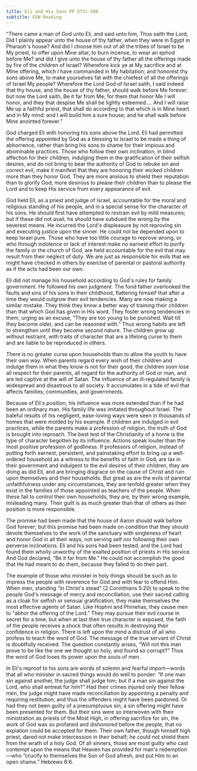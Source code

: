 ```yaml
---
title: Eli and His Sons PP 577c-580
subtitle: EGW Reading
---
```


“There came a man of God unto Eli, and said unto him, Thus saith the Lord, Did I plainly appear unto the house of thy father, when they were in Egypt in Pharaoh's house? And did I choose him out of all the tribes of Israel to be My priest, to offer upon Mine altar, to burn incense, to wear an ephod before Me? and did I give unto the house of thy father all the offerings made by fire of the children of Israel? Wherefore kick ye at My sacrifice and at Mine offering, which I have commanded in My habitation; and honorest thy sons above Me, to make yourselves fat with the chiefest of all the offerings of Israel My people? Wherefore the Lord God of Israel saith, I said indeed that thy house, and the house of thy father, should walk before Me forever: but now the Lord saith, Be it far from Me; for them that honor Me I will honor, and they that despise Me shall be lightly esteemed.... And I will raise Me up a faithful priest, that shall do according to that which is in Mine heart and in My mind: and I will build him a sure house; and he shall walk before Mine anointed forever.”

God charged Eli with honoring his sons above the Lord. Eli had permitted the offering appointed by God as a blessing to Israel to be made a thing of abhorrence, rather than bring his sons to shame for their impious and abominable practices. Those who follow their own inclination, in blind affection for their children, indulging them in the gratification of their selfish desires, and do not bring to bear the authority of God to rebuke sin and correct evil, make it manifest that they are honoring their wicked children more than they honor God. They are more anxious to shield their reputation than to glorify God; more desirous to please their children than to please the Lord and to keep His service from every appearance of evil.

God held Eli, as a priest and judge of Israel, accountable for the moral and religious standing of his people, and in a special sense for the character of his sons. He should first have attempted to restrain evil by mild measures; but if these did not avail, he should have subdued the wrong by the severest means. He incurred the Lord's displeasure by not reproving sin and executing justice upon the sinner. He could not be depended upon to keep Israel pure. Those who have too little courage to reprove wrong, or who through indolence or lack of interest make no earnest effort to purify the family or the church of God, are held accountable for the evil that may result from their neglect of duty. We are just as responsible for evils that we might have checked in others by exercise of parental or pastoral authority as if the acts had been our own.

Eli did not manage his household according to God's rules for family government. He followed his own judgment. The fond father overlooked the faults and sins of his sons in their childhood, flattering himself that after a time they would outgrow their evil tendencies. Many are now making a similar mistake. They think they know a better way of training their children than that which God has given in His word. They foster wrong tendencies in them, urging as an excuse, “They are too young to be punished. Wait till they become older, and can be reasoned with.” Thus wrong habits are left to strengthen until they become second nature. The children grow up without restraint, with traits of character that are a lifelong curse to them and are liable to be reproduced in others.

There is no greater curse upon households than to allow the youth to have their own way. When parents regard every wish of their children and indulge them in what they know is not for their good, the children soon lose all respect for their parents, all regard for the authority of God or man, and are led captive at the will of Satan. The influence of an ill-regulated family is widespread and disastrous to all society. It accumulates in a tide of evil that affects families, communities, and governments.

Because of Eli's position, his influence was more extended than if he had been an ordinary man. His family life was imitated throughout Israel. The baleful results of his negligent, ease-loving ways were seen in thousands of homes that were molded by his example. If children are indulged in evil practices, while the parents make a profession of religion, the truth of God is brought into reproach. The best test of the Christianity of a home is the type of character begotten by its influence. Actions speak louder than the most positive profession of godliness. If professors of religion, instead of putting forth earnest, persistent, and painstaking effort to bring up a well-ordered household as a witness to the benefits of faith in God, are lax in their government and indulgent to the evil desires of their children, they are doing as did Eli, and are bringing disgrace on the cause of Christ and ruin upon themselves and their households. But great as are the evils of parental unfaithfulness under any circumstances, they are tenfold greater when they exist in the families of those appointed as teachers of the people. When these fail to control their own households, they are, by their wrong example, misleading many. Their guilt is as much greater than that of others as their position is more responsible.

The promise had been made that the house of Aaron should walk before God forever; but this promise had been made on condition that they should devote themselves to the work of the sanctuary with singleness of heart and honor God in all their ways, not serving self nor following their own perverse inclinations. Eli and his sons had been tested, and the Lord had found them wholly unworthy of the exalted position of priests in His service. And God declared, “Be it far from Me.” He could not accomplish the good that He had meant to do them, because they failed to do their part.

The example of those who minister in holy things should be such as to impress the people with reverence for God and with fear to offend Him. When men, standing “in Christ's stead” (2 Corinthians 5:20) to speak to the people God's message of mercy and reconciliation, use their sacred calling as a cloak for selfish or sensual gratification, they make themselves the most effective agents of Satan. Like Hophni and Phinehas, they cause men to “abhor the offering of the Lord.” They may pursue their evil course in secret for a time; but when at last their true character is exposed, the faith of the people receives a shock that often results in destroying their confidence in religion. There is left upon the mind a distrust of all who profess to teach the word of God. The message of the true servant of Christ is doubtfully received. The question constantly arises, “Will not this man prove to be like the one we thought so holy, and found so corrupt?” Thus the word of God loses its power upon the souls of men.

In Eli's reproof to his sons are words of solemn and fearful import—words that all who minister in sacred things would do well to ponder: “If one man sin against another, the judge shall judge him; but if a man sin against the Lord, who shall entreat for him?” Had their crimes injured only their fellow men, the judge might have made reconciliation by appointing a penalty and requiring restitution; and thus the offenders might have been pardoned. Or had they not been guilty of a presumptuous sin, a sin offering might have been presented for them. But their sins were so interwoven with their ministration as priests of the Most High, in offering sacrifice for sin, the work of God was so profaned and dishonored before the people, that no expiation could be accepted for them. Their own father, though himself high priest, dared not make intercession in their behalf; he could not shield them from the wrath of a holy God. Of all sinners, those are most guilty who cast contempt upon the means that Heaven has provided for man's redemption—who “crucify to themselves the Son of God afresh, and put Him to an open shame.” Hebrews 6:6.